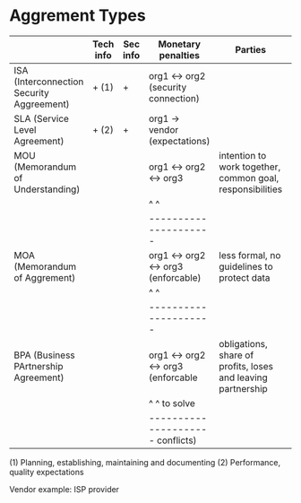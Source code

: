 # Aggrement Types

|        | Tech info | Sec info | Monetary penalties | Parties | Business |   
|------- | --------- | -------- | ------------------ | ------- | -------- |  
| ISA (Interconnection Security Aggreement)| + (1)| + | org1 <-> org2 (security connection)| |
| SLA (Service Level Agreement) | + (2) | + | org1 -> vendor (expectations) | |
| MOU (Memorandum of Understanding) | | | org1 <-> org2 <-> org3  | intention to work together, common goal, responsibilities  |
|  | | | ^                   ^|   |
|  | | | ---------------------|   |
| MOA (Memorandum of Aggrement) | | | org1 <-> org2 <-> org3 (enforcable) | less formal, no guidelines to protect data |
|  | | | ^                   ^|   |
|  | | | ---------------------|   |
| BPA (Business PArtnership Agreement) | | | org1 <-> org2 <-> org3 (enforcable | obligations, share of profits, loses and leaving partnership |
|  | | | ^                   ^  to solve |   |
|  | | | ---------------------  conflicts) |   |


(1) Planning, establishing, maintaining and documenting 
(2) Performance, quality expectations

Vendor example: ISP provider 